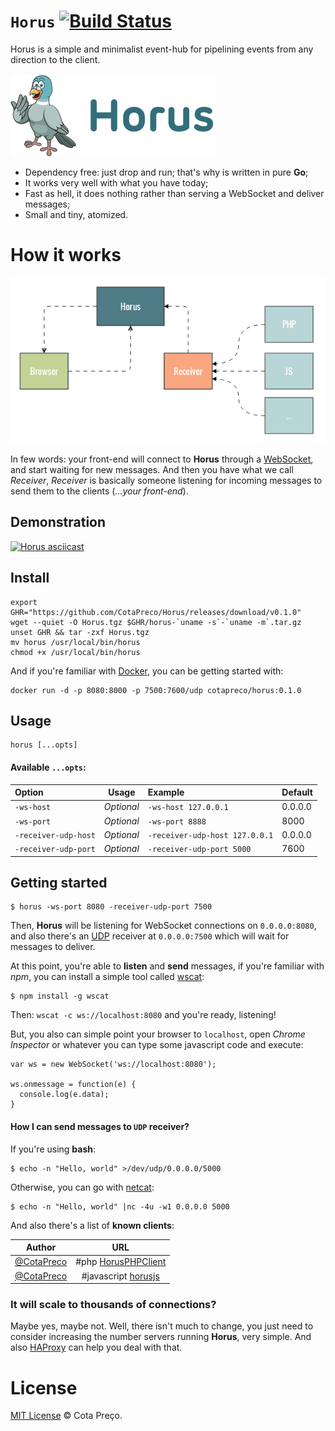 `Horus` [![Build Status](https://travis-ci.org/CotaPreco/Horus.svg?branch=develop)](https://travis-ci.org/CotaPreco/Horus)
=====
Horus is a simple and minimalist event-hub for pipelining events from any direction to the client.

![Horus](https://raw.githubusercontent.com/CotaPreco/Horus/develop/assets/Horus.png "Horus")

- Dependency free: just drop and run; that's why is written in pure **Go**;
- It works very well with what you have today;
- Fast as hell, it does nothing rather than serving a WebSocket and deliver messages;
- Small and tiny, atomized.

# How it works
![How it works](https://raw.githubusercontent.com/CotaPreco/Horus/develop/assets/1.png "How it works")

In few words: your front-end will connect to **Horus** through a [WebSocket](http://en.wikipedia.org/wiki/WebSocket), and start waiting for new messages. And then you have what we call *Receiver*, *Receiver* is basically someone listening for incoming messages to send them to the clients (*...your front-end*).

## Demonstration
[![Horus asciicast](https://asciinema.org/a/19437.png)](https://asciinema.org/a/19437?autoplay=1)

## Install
```
export GHR="https://github.com/CotaPreco/Horus/releases/download/v0.1.0"
wget --quiet -O Horus.tgz $GHR/horus-`uname -s`-`uname -m`.tar.gz
unset GHR && tar -zxf Horus.tgz
mv horus /usr/local/bin/horus
chmod +x /usr/local/bin/horus
```

And if you're familiar with [Docker](http://www.docker.com/), you can be getting started with:

```
docker run -d -p 8080:8000 -p 7500:7600/udp cotapreco/horus:0.1.0
```

## Usage
```
horus [...opts]
```

#### Available `...opts`:
| Option | Usage | Example | Default
| :---- | :---: | :--- | :---
| `-ws-host` | *Optional* | `-ws-host 127.0.0.1` | 0.0.0.0
| `-ws-port` | *Optional* | `-ws-port 8888` | 8000
| `-receiver-udp-host` | *Optional* | `-receiver-udp-host 127.0.0.1` | 0.0.0.0
| `-receiver-udp-port` | *Optional* | `-receiver-udp-port 5000` | 7600

## Getting started
```
$ horus -ws-port 8080 -receiver-udp-port 7500
```

Then, **Horus** will be listening for WebSocket connections on `0.0.0.0:8080`, and also there's an [UDP](http://en.wikipedia.org/wiki/User_Datagram_Protocol) receiver at `0.0.0.0:7500` which will wait for messages to deliver.

At this point, you're able to **listen** and **send** messages, if you're familiar with *npm*, you can install a simple tool called [wscat](https://www.npmjs.com/package/wscat):
```
$ npm install -g wscat
```

Then: `wscat -c ws://localhost:8080` and you're ready, listening!

But, you also can simple point your browser to `localhost`, open *Chrome Inspector* or whatever you can type some javascript code and execute:
```JS
var ws = new WebSocket('ws://localhost:8080');

ws.onmessage = function(e) {
  console.log(e.data);
}
```

#### How I can send messages to `UDP` receiver?
If you're using **bash**:
```
$ echo -n "Hello, world" >/dev/udp/0.0.0.0/5000
```

Otherwise, you can go with [netcat](http://en.wikipedia.org/wiki/Netcat):
```
$ echo -n "Hello, world" |nc -4u -w1 0.0.0.0 5000
```

And also there's a list of **known clients**:

| Author | URL
| :----: | :---:
| [@CotaPreco](https://github.com/CotaPreco) | #php [HorusPHPClient](https://github.com/CotaPreco/HorusPHPClient)
| [@CotaPreco](https://github.com/CotaPreco) | #javascript [horusjs](https://github.com/julianocomg/horusjs)

### It will scale to thousands of connections?
Maybe yes, maybe not. Well, there isn't much to change, you just need to consider increasing the number servers running **Horus**, very simple. And also [HAProxy](http://www.haproxy.org/) can help you deal with that.

# License
[MIT License](https://github.com/CotaPreco/Horus/blob/develop/LICENSE) &copy; Cota Preço.
